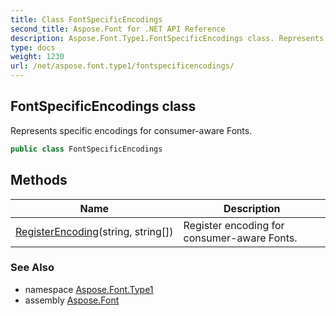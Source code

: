 ```yaml
---
title: Class FontSpecificEncodings
second_title: Aspose.Font for .NET API Reference
description: Aspose.Font.Type1.FontSpecificEncodings class. Represents specific encodings for consumeraware Fonts
type: docs
weight: 1230
url: /net/aspose.font.type1/fontspecificencodings/
---
```

## FontSpecificEncodings class

Represents specific encodings for consumer-aware Fonts.

```csharp
public class FontSpecificEncodings
```

## Methods

| Name | Description |
| --- | --- |
| [RegisterEncoding](../../aspose.font.type1/fontspecificencodings/registerencoding/)(string, string[]) | Register encoding for consumer-aware Fonts. |

### See Also

* namespace [Aspose.Font.Type1](../../aspose.font.type1/)
* assembly [Aspose.Font](../../)



